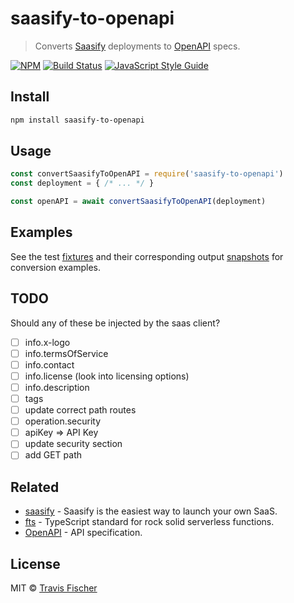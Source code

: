 # saasify-to-openapi

> Converts [Saasify](https://saasify.xyz) deployments to [OpenAPI](https://swagger.io/docs/specification/about) specs.

[![NPM](https://img.shields.io/npm/v/saasify-to-openapi.svg)](https://www.npmjs.com/package/saasify-to-openapi) [![Build Status](https://travis-ci.com/saasify-xyz/saasify.svg?branch=master)](https://travis-ci.com/saasify-xyz/saasify) [![JavaScript Style Guide](https://img.shields.io/badge/code_style-standard-brightgreen.svg)](https://standardjs.com)

## Install

```bash
npm install saasify-to-openapi
```

## Usage

```js
const convertSaasifyToOpenAPI = require('saasify-to-openapi')
const deployment = { /* ... */ }

const openAPI = await convertSaasifyToOpenAPI(deployment)
```

## Examples

See the test [fixtures](./fixtures) and their corresponding output [snapshots](./.snapshots/test.js.md) for conversion examples.

## TODO

Should any of these be injected by the saas client?

- [ ] info.x-logo
- [ ] info.termsOfService
- [ ] info.contact
- [ ] info.license (look into licensing options)
- [ ] info.description
- [ ] tags
- [ ] update correct path routes
- [ ] operation.security
- [ ] apiKey => API Key
- [ ] update security section
- [ ] add GET path

## Related

- [saasify](https://saasify.xyz) - Saasify is the easiest way to launch your own SaaS.
- [fts](https://github.com/transitive-bullshit/functional-typescript) - TypeScript standard for rock solid serverless functions.
- [OpenAPI](https://swagger.io/docs/specification/about) - API specification.

## License

MIT © [Travis Fischer](https://transitivebullsh.it)
